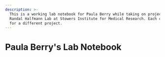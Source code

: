 ```yaml
---
description: >-
  This is a working lab notebook for Paula Berry while taking on projects in the
  Randal Halfmann Lab at Stowers Institute for Medical Research. Each chapter is
  for a different project.
---
```


# Paula Berry's Lab Notebook

